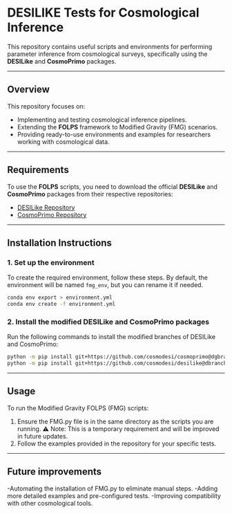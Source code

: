 # **DESILIKE Tests for Cosmological Inference**

This repository contains useful scripts and environments for performing parameter inference from cosmological surveys, specifically using the **DESILike** and **CosmoPrimo** packages.

---

## **Overview**
This repository focuses on:
- Implementing and testing cosmological inference pipelines.
- Extending the **FOLPS** framework to Modified Gravity (FMG) scenarios.
- Providing ready-to-use environments and examples for researchers working with cosmological data.

---

## **Requirements**
To use the **FOLPS** scripts, you need to download the official **DESILike** and **CosmoPrimo** packages from their respective repositories:
- [DESILike Repository](https://github.com/cosmodesi/desilike)
- [CosmoPrimo Repository](https://github.com/cosmodesi/cosmoprimo)

---

## **Installation Instructions**

### 1. **Set up the environment**
To create the required environment, follow these steps. By default, the environment will be named `fmg_env`, but you can rename it if needed.

```bash
conda env export > environment.yml
conda env create -f environment.yml
```
### 2. Install the modified DESILike and CosmoPrimo packages
Run the following commands to install the modified branches of DESILike and CosmoPrimo:
```bash
python -m pip install git+https://github.com/cosmodesi/cosmoprimo@dgbranch
python -m pip install git+https://github.com/cosmodesi/desilike@dbranch
```
---

## **Usage**
To run the Modified Gravity FOLPS (FMG) scripts:

1. Ensure the FMG.py file is in the same directory as the scripts you are running.
⚠️ Note: This is a temporary requirement and will be improved in future updates.
2. Follow the examples provided in the repository for your specific tests.

--- 

## **Future improvements**
-Automating the installation of FMG.py to eliminate manual steps.
-Adding more detailed examples and pre-configured tests.
-Improving compatibility with other cosmological tools.
